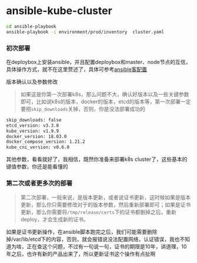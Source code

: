 # ansible-kube-cluster

```bash
cd ansible-playbook
ansible-playbook -i environment/prod/inventory  cluster.yaml
```


### 初次部署

在deploybox上安装ansible，并且配置deploybox和master、node节点的互信，具体操作方式，就不在这里赘述了，具体可参考[ansible客配置](https://kevinguo.me/2017/07/06/ansible-client/)

版本确认以及参数修改

> 如果这是你第一次部署k8s，那么问题不大，确认好版本以及一些关键参数即可，比如说k8s的版本，docker的版本，etcd的版本等，第一次部署一定要把`skip_downloads`关掉，否则，你是没法部署成功的

```bash
skip_downloads: false
etcd_version: v3.3.8
kube_version: v1.9.9
docker_version: 18.03.0
docker_compose_version: 1.21.2
kube_cni_version: v0.6.0
```

其他参数，看看就好了，我相信，既然你准备来部署k8s cluster了，这些基本的键值参数，你还是能看懂的


### 第二次或者更多次的部署

> 第二次部署，一般来说，是版本更新，或者说证书更新，这时候如果是版本更新，那么你只需要修改对于的版本参数，然后重新部署即可；如果是证书更新，那么你需要将`/tmp/release/certs`下的证书都删掉之后，重新deploy，才会生成新的证书。

如果是证书更新操作，在ansible脚本跑完之后，我们可能需要删除掉/var/lib/etcd下的内容，否则，就会报错说没法配置网络，认证错误，我也不知道为啥，正在查这个问题，不过有一句说一句，证书的期限是10年，讲道理，10年之后，也许有新的产品出来了，所以更新证书这个操作有点扯啊
